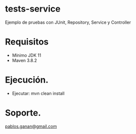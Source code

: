 # tests-service
Ejemplo de pruebas con JUnit, Repository, Service y Controller
# Requisitos
* Mínimo JDK 11
* Maven 3.8.2
# Ejecución.
* Ejecutar: mvn clean install
# Soporte.
pablos.ganan@gmail.com

